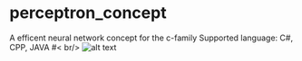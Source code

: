 # perceptron_concept
A efficent neural network concept for the c-family 
Supported language: C#, CPP, JAVA 
#<
br/>
![alt text](https://user-images.githubusercontent.com/53048236/61723001-99813b00-ad6b-11e9-81ea-aaa683a98b4f.png)

